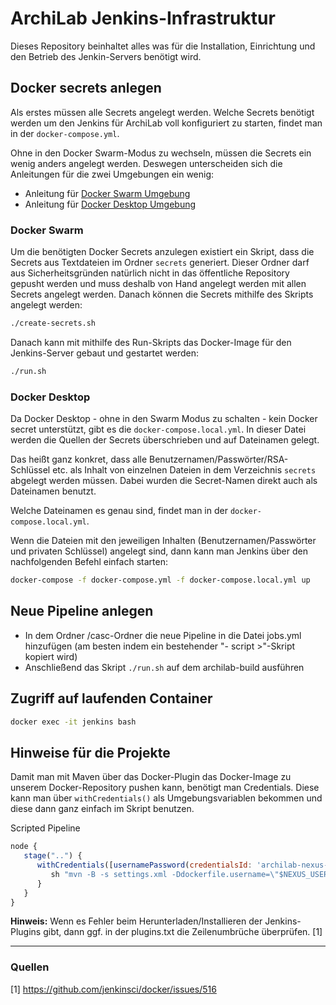 # ArchiLab Jenkins-Infrastruktur

Dieses Repository beinhaltet alles was für die Installation, Einrichtung und den
Betrieb des Jenkin-Servers benötigt wird.

## Docker secrets anlegen

Als erstes müssen alle Secrets angelegt werden. Welche Secrets benötigt werden
um den Jenkins für ArchiLab voll konfiguriert zu starten, findet man in der
`docker-compose.yml`.

Ohne in den Docker Swarm-Modus zu wechseln, müssen die Secrets ein wenig anders
angelegt werden. Deswegen unterscheiden sich die Anleitungen für die zwei
Umgebungen ein wenig:

- Anleitung für [Docker Swarm Umgebung](#docker-swarm)
- Anleitung für [Docker Desktop Umgebung](#docker-desktop)

### Docker Swarm

Um die benötigten Docker Secrets anzulegen existiert ein Skript, dass die Secrets
aus Textdateien im Ordner `secrets` generiert. Dieser Ordner darf aus
Sicherheitsgründen natürlich nicht in das öffentliche Repository gepusht werden
und muss deshalb von Hand angelegt werden mit allen Secrets angelegt werden.
Danach können die Secrets mithilfe des Skripts angelegt werden:

```bash
./create-secrets.sh
```

Danach kann mit mithilfe des Run-Skripts das Docker-Image für den Jenkins-Server
gebaut und gestartet werden:

```bash
./run.sh
```

### Docker Desktop

Da Docker Desktop - ohne in den Swarm Modus zu schalten - kein Docker secret
unterstützt, gibt es die `docker-compose.local.yml`. In dieser Datei werden die
Quellen der Secrets überschrieben und auf Dateinamen gelegt.

Das heißt ganz konkret, dass alle Benutzernamen/Passwörter/RSA-Schlüssel etc.
als Inhalt von einzelnen Dateien in dem Verzeichnis `secrets` abgelegt werden
müssen. Dabei wurden die Secret-Namen direkt auch als Dateinamen benutzt.

Welche Dateinamen es genau sind, findet man in der `docker-compose.local.yml`.

Wenn die Dateien mit den jeweiligen Inhalten (Benutzernamen/Passwörter und
privaten Schlüssel) angelegt sind, dann kann man Jenkins über den nachfolgenden
Befehl einfach starten:

```bash
docker-compose -f docker-compose.yml -f docker-compose.local.yml up
```

## Neue Pipeline anlegen
- In dem Ordner /casc-Ordner die neue Pipeline in die Datei jobs.yml hinzufügen (am besten indem ein bestehender "- script >"-Skript kopiert wird)
- Anschließend das Skript `./run.sh` auf dem archilab-build ausführen

## Zugriff auf laufenden Container

```bash
docker exec -it jenkins bash
```

## Hinweise für die Projekte

Damit man mit Maven über das Docker-Plugin das Docker-Image zu unserem
Docker-Repository pushen kann, benötigt man Credentials. Diese kann man über
`withCredentials()` als Umgebungsvariablen bekommen und diese dann ganz einfach
im Skript benutzen.

Scripted Pipeline

```javascript
node {
   stage("..") {
      withCredentials([usernamePassword(credentialsId: 'archilab-nexus-jenkins', usernameVariable: 'NEXUS_USERNAME', passwordVariable: 'NEXUS_PASSWORD')]) {
         sh "mvn -B -s settings.xml -Ddockerfile.username=\"$NEXUS_USERNAME\" -Ddockerfile.password=\"$NEXUS_PASSWORD\" -Drevision=${revision} clean deploy"
      }
   }
}
```

**Hinweis:** Wenn es Fehler beim Herunterladen/Installieren der Jenkins-Plugins
gibt, dann ggf. in der plugins.txt die Zeilenumbrüche überprüfen. [1]

---

### Quellen

[1] https://github.com/jenkinsci/docker/issues/516
